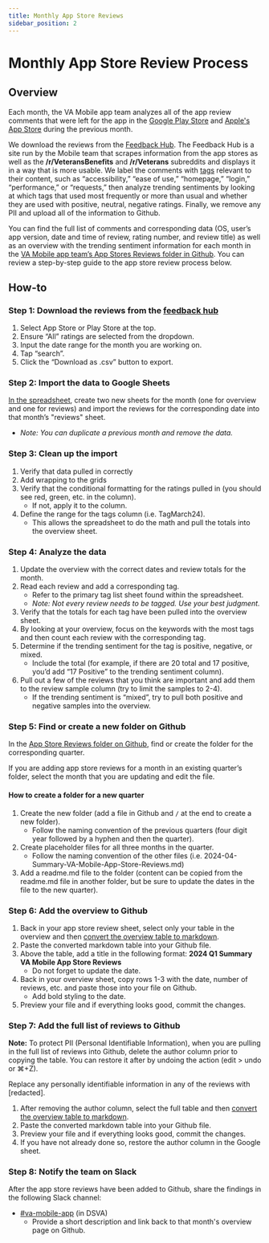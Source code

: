 ```yaml
---
title: Monthly App Store Reviews
sidebar_position: 2
---
```


# Monthly App Store Review Process

## Overview
Each month, the VA Mobile app team analyzes all of the app review comments that were left for the app in the [Google Play Store](https://play.google.com/store/apps/details?id=gov.va.mobileapp&hl=en_US) and [Apple's App Store](https://apps.apple.com/us/app/va-health-and-benefits/id1559609596) during the previous month.

We download the reviews from the [Feedback Hub](https://feedback-hub-e659c24714b9.herokuapp.com/app_store/sentiment). The Feedback Hub is a site run by the Mobile team that scrapes information from the app stores as well as the **/r/VeteransBenefits** and **/r/Veterans** subreddits and displays it in a way that is more usable. We label the comments with [tags](https://github.com/department-of-veterans-affairs/va.gov-team/blob/master/products/va-mobile-app/reporting/App-Stores-Reviews/Tag%20Definitions.md) relevant to their content, such as “accessibility,” “ease of use,” “homepage,” “login,” “performance,” or “requests,” then analyze trending sentiments by looking at which tags that used most frequently or more than usual and whether they are used with positive, neutral, negative ratings. Finally, we remove any PII and upload all of the information to Github.

You can find the full list of comments and corresponding data (OS, user’s app version, date and time of review, rating number, and review title) as well as an overview with the trending sentiment information for each month in the [VA Mobile app team’s App Stores Reviews folder in Github](https://github.com/department-of-veterans-affairs/va.gov-team/tree/master/products/va-mobile-app/reporting/App-Stores-Reviews).
You can review a step-by-step guide to the app store review process below.


## How-to
### Step 1: Download the reviews from the [feedback hub](https://feedback-hub-e659c24714b9.herokuapp.com/)

1. Select App Store or Play Store at the top.
2. Ensure “All” ratings are selected from the dropdown.
3. Input the date range for the month you are working on.
4. Tap “search”.
5. Click the “Download as .csv” button to export.

### Step 2: Import the data to Google Sheets
[In the spreadsheet](https://docs.google.com/spreadsheets/d/1Lj65hvWUkdTpmpvsObOOD2hjG8CHAiQ7z0mCeowabh0/edit?usp=sharing), create two new sheets for the month (one for overview and one for reviews) and import the reviews for the corresponding date into that month’s "reviews" sheet.
- _Note: You can duplicate a previous month and remove the data._

### Step 3: Clean up the import

1. Verify that data pulled in correctly
2. Add wrapping to the grids
3. Verify that the conditional formatting for the ratings pulled in (you should see red, green, etc. in the column).
    - If not, apply it to the column.
4. Define the range for the tags column (i.e. TagMarch24).
    - This allows the spreadsheet to do the math and pull the totals into the overview sheet.

### Step 4: Analyze the data

1. Update the overview with the correct dates and review totals for the month.
2. Read each review and add a corresponding tag.
    - Refer to the primary tag list sheet found within the spreadsheet.
    - _Note: Not every review needs to be tagged. Use your best judgment._
3. Verify that the totals for each tag have been pulled into the overview sheet.
4. By looking at your overview, focus on the keywords with the most tags and then count each review with the corresponding tag.
4. Determine if the trending sentiment for the tag is positive, negative, or mixed.
    - Include the total (for example, if there are 20 total and 17 positive, you’d add “17 Positive” to the trending sentiment column).
5. Pull out a few of the reviews that you think are important and add them to the review sample column (try to limit the samples to 2-4).
    - If the trending sentiment is “mixed”, try to pull both positive and negative samples into the overview.

### Step 5: Find or create a new folder on Github
In the [App Store Reviews folder on Github](https://github.com/department-of-veterans-affairs/va.gov-team/tree/master/products/va-mobile-app/reporting/App-Stores-Reviews), find or create the folder for the corresponding quarter.

If you are adding app store reviews for a month in an existing quarter’s folder, select the month that you are updating and edit the file.

#### How to create a folder for a new quarter

1. Create the new folder (add a file in Github and `/` at the end to create a new folder).
    - Follow the naming convention of the previous quarters (four digit year followed by a hyphen and then the quarter).
2. Create placeholder files for all three months in the quarter.
    - Follow the naming convention of the other files (i.e. 2024-04-Summary-VA-Mobile-App-Store-Reviews.md)
3. Add a readme.md file to the folder (content can be copied from the readme.md file in another folder, but be sure to update the dates in the file to the new quarter).

### Step 6: Add the overview to Github

1. Back in your app store review sheet, select only your table in the overview and then [convert the overview table to markdown](https://tabletomarkdown.com/convert-spreadsheet-to-markdown/).
2. Paste the converted markdown table into your Github file.
3. Above the table, add a title in the following format: **2024 Q1 Summary VA Mobile App Store Reviews**
    - Do not forget to update the date.
4. Back in your overview sheet, copy rows 1-3 with the date, number of reviews, etc. and paste those into your file on Github.
    - Add bold styling to the date.
5. Preview your file and if everything looks good, commit the changes.

### Step 7: Add the full list of reviews to Github
__Note:__ To protect PII (Personal Identifiable Information), when you are pulling in the full list of reviews into Github, delete the author column prior to copying the table. You can restore it after by undoing the action (edit > undo or ⌘+Z).

Replace any personally identifiable information in any of the reviews with [redacted].

1. After removing the author column, select the full table and then [convert the overview table to markdown](https://tabletomarkdown.com/convert-spreadsheet-to-markdown/).
2. Paste the converted markdown table into your Github file.
3. Preview your file and if everything looks good, commit the changes.
4. If you have not already done so, restore the author column in the Google sheet.

### Step 8: Notify the team on Slack
After the app store reviews have been added to Github, share the findings in the following Slack channel:
- [#va-mobile-app](https://dsva.slack.com/archives/C018V2JCWRJ) (in DSVA)
    - Provide a short description and link back to that month's overview page on Github.